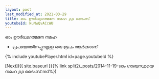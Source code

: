 ```yaml
---
layout: post
last_modified_at: 2021-03-29
title: ഓം ഊർധ്വഗത്മനേ നമഹ ൧൧ ടൈംസ്
youtubeId: kuNwQvACcWU
---
```

 
 
 ഓം ഊർധ്വഗത്മനേ നമഹ 
 
 -  പ്രപഞ്ചത്തിനപ്പുറമുള്ള ഒരു രൂപം ആർക്കാണ് 
 
  
 
  
 
 
 
 
 
 


{% include youtubePlayer.html id=page.youtubeId %}
 
[Next]({{ site.baseurl }}{% link  split2/_posts/2014-11-19-ഓം ഗാബസ്ഥയെ നമഹ ൧൧ ടൈംസ്.md%})
 
